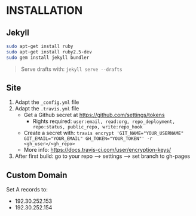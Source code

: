 # INSTALLATION

## Jekyll

```bash
sudo apt-get install ruby
sudo apt-get install ruby2.5-dev
sudo gem install jekyll bundler
```

> Serve drafts with: `jekyll serve --drafts`

## Site
1. Adapt the `_config.yml` file
2. Adapt the `.travis.yml` file 
    * Get a Github secret at https://github.com/settings/tokens
      * Rights required: `user:email, read:org, repo_deployment, repo:status, public_repo, write:repo_hook`
    * Create a secret with: `travis encrypt 'GIT_NAME="YOUR_USERNAME" GIT_EMAIL="YOUR_EMAIL" GH_TOKEN="YOUR_TOKEN"' -r <gh_user>/<gh_repo>`
    * More info: https://docs.travis-ci.com/user/encryption-keys/
3. After first build: go to your repo --> settings --> set branch to gh-pages

## Custom Domain
Set A records to:

* 192.30.252.153
* 192.30.252.154